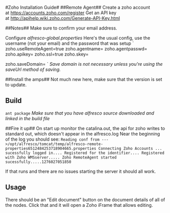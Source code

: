 #Zoho Installation Guide#
##Remote Agent##
Create a zoho account at https://accounts.zoho.com/register
Get an API key at http://apihelp.wiki.zoho.com/Generate-API-Key.html

##Notes##
Make sure to confirm your email address.

Configure *alfresco-global.properties*
Here's the usual config, use the username (not your email) and the password that was setup
`
zoho.useRemoteAgent=true
zoho.agentname=
zoho.agentpasswd=
zoho.apikey=
zoho.ssl=true
zoho.skey=

zoho.saveDomain=
`
*Save domain is not necessary unless you're using the saveUrl method of saving.*

##Install the amps##
Not much new here, make sure that the version is set to update.

## Build ##
`ant package`
*Make sure that you have alfresco source downloaded and linked in the build file*

##Fire it up##
On start up monitor the catalina.out, the api for zoho writes to standard out, which doesn't appear in the alfresco.log Near the beginning of the log you should see:
`
Reading conf from --->/opt/alfresco/tomcat/temp/alfresco-remote-properties6512484253718904665.properties
Connecting Zoho Accounts ...
sucessfully logged in....
Registered for the identifier....
Registered with Zoho WMSserver.....
Zoho RemoteAgent started sucessfully.....1276027051850
`

If that runs and there are no issues starting the server it should all work.

## Usage ##
There should be an "Edit document" button on the document details of all of the nodes. Click that and it will open a Zoho iFrame that allows editing.
